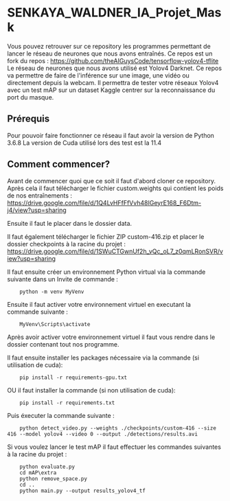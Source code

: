 # SENKAYA_WALDNER_IA_Projet_Mask

Vous pouvez retrouver sur ce repository les programmes permettant de lancer le réseau de neurones que nous avons entraînés. Ce repos est un fork du repos :  https://github.com/theAIGuysCode/tensorflow-yolov4-tflite
Le réseau de neurones que nous avons utilisé est Yolov4 Darknet.
Ce repos va permettre de faire de l'inférence sur une image, une vidéo ou directement depuis la webcam. Il permettra de tester votre réseaux Yolov4 avec un test mAP sur un dataset Kaggle centrer sur la reconnaissance du port du masque. 

## Prérequis 

Pour pouvoir faire fonctionner ce réseau il faut avoir la version de Python 3.6.8
La version de Cuda utilisé lors des test est la 11.4

## Comment commencer?

Avant de commencer quoi que ce soit il faut d'abord cloner ce repository. Après cela il faut télécharger le fichier custom.weights qui contient les poids de nos entraînements : https://drive.google.com/file/d/1Q4LvHFfFfVvh48IGeyrE168_F6Dtm-j4/view?usp=sharing

Ensuite il faut le placer dans le dossier data. 

Il faut également télécharger le fichier ZIP custom-416.zip et placer le dossier checkpoints à la racine du projet : https://drive.google.com/file/d/1SWuCTGwnUf2h_vQc_oL7_z0qmLRonSVR/view?usp=sharing

Il faut ensuite créer un environnement Python virtual via la commande suivante dans un Invite de commande : 
```
    python -m venv MyVenv
```

Ensuite il faut activer votre environnement virtuel en executant la commande suivante : 
```
    MyVenv\Scripts\activate
```

Après avoir activer votre environnement virtuel il faut vous rendre dans le dossier contenant tout nos programme.

Il faut ensuite installer les packages nécessaire via la commande (si utilisation de cuda):
```
    pip install -r requirements-gpu.txt
```

OU il faut installer la commande (si non utilisation de cuda):
```
    pip install -r requirements.txt
```
Puis éxecuter la commande suivante :
```
    python detect_video.py --weights ./checkpoints/custom-416 --size 416 --model yolov4 --video 0 --output ./detections/results.avi
```

Si vous voulez lancer le test mAP il faut effectuer les commandes suivantes à la racine du projet : 
```
    python evaluate.py
    cd mAP\extra
    python remove_space.py
    cd ..
    python main.py --output results_yolov4_tf
```


